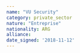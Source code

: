 ```yaml
---
name: "VU Security"
category: private_sector
nature: "Entreprise"
nationality: ARG
alliance: 
date_signed: '2018-11-12'
---
```

    